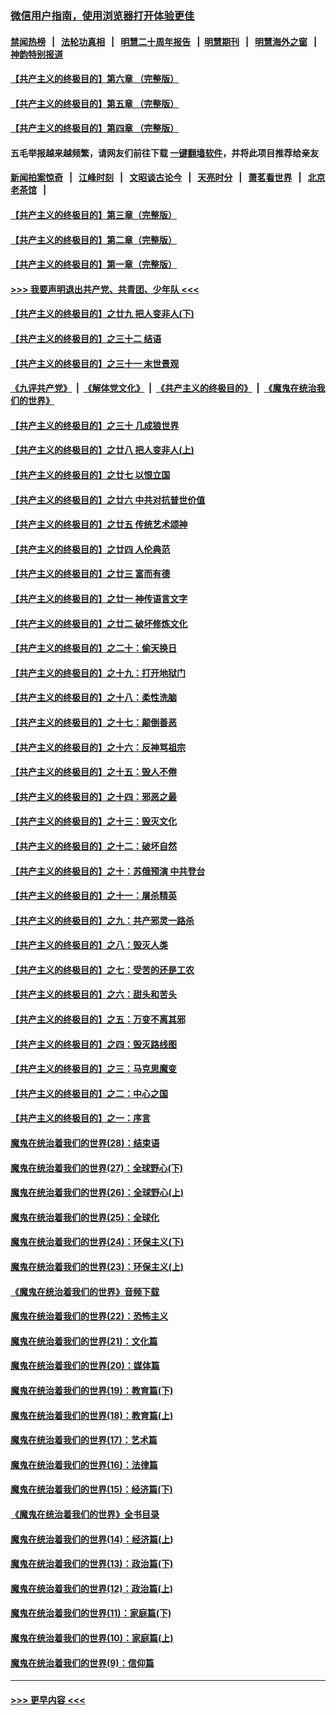 ### [微信用户指南，使用浏览器打开体验更佳](https://github.com/gfw-breaker/banned-news1/blob/master/indexes/wechat-guide.md?t=0)
#### [禁闻热榜](热点新闻.md?t=0)  &nbsp;&nbsp;|&nbsp;&nbsp; [法轮功真相](https://github.com/gfw-breaker/truth/blob/master/README.md?t=0) &nbsp;&nbsp;|&nbsp;&nbsp; [明慧二十周年报告](https://github.com/gfw-breaker/mh-reports/blob/master/README.md?t=0) &nbsp;&nbsp;|&nbsp;&nbsp;[明慧期刊](https://github.com/gfw-breaker/mh-qikan) &nbsp;&nbsp;|&nbsp;&nbsp; [明慧海外之窗](https://github.com/gfw-breaker/mh-news/blob/master/README.md?t=0) &nbsp;&nbsp;|&nbsp;&nbsp; [神韵特别报道](https://github.com/gfw-breaker/mh-news/blob/master/shenyun.md?t=0)
#### [【共产主义的终极目的】第六章 （完整版）](../pages/nsc422/n11428913.md?t=02121122) 
#### [【共产主义的终极目的】第五章 （完整版）](../pages/nsc422/n11428912.md?t=02121122) 
#### [【共产主义的终极目的】第四章 （完整版）](../pages/nsc422/n11428907.md?t=02121122) 
#### 五毛举报越来越频繁，请网友们前往下载 [一键翻墙软件](https://github.com/gfw-breaker/ssr-accounts)，并将此项目推荐给亲友
#### [新闻拍案惊奇](https://github.com/gfw-breaker/banned-news1/blob/master/pages/link4.md) &nbsp;&nbsp;|&nbsp;&nbsp; [江峰时刻](https://github.com/gfw-breaker/banned-news1/blob/master/pages/link4.md) &nbsp;&nbsp;|&nbsp;&nbsp; [文昭谈古论今](https://github.com/gfw-breaker/banned-news1/blob/master/pages/link4.md) &nbsp;&nbsp;|&nbsp;&nbsp; [天亮时分](https://github.com/gfw-breaker/banned-news1/blob/master/pages/link4.md) &nbsp;&nbsp;|&nbsp;&nbsp; [萧茗看世界](https://github.com/gfw-breaker/banned-news1/blob/master/pages/link4.md) &nbsp;&nbsp;|&nbsp;&nbsp; [北京老茶馆](https://github.com/gfw-breaker/banned-news1/blob/master/pages/link4.md) &nbsp;&nbsp;|&nbsp;&nbsp; 
#### [【共产主义的终极目的】第三章（完整版）](../pages/nsc422/n11428848.md?t=02121122) 
#### [【共产主义的终极目的】第二章（完整版）](../pages/nsc422/n11428831.md?t=02121122) 
#### [【共产主义的终极目的】第一章（完整版）](../pages/nsc422/n11417651.md?t=02121122) 
#### [>>> 我要声明退出共产党、共青团、少年队 <<<](https://github.com/begood0513/goodnews/blob/master/quit/letter.md) 
#### [【共产主义的终极目的】之廿九 把人变非人(下)](../pages/nsc422/n11344140.md?t=02121122) 
#### [【共产主义的终极目的】之三十二 结语](../pages/nsc422/n11360535.md?t=02121122) 
#### [【共产主义的终极目的】之三十一 末世景观](../pages/nsc422/n11351129.md?t=02121122) 
#### [《九评共产党》](https://github.com/begood0513/9ping.md/blob/master/README.md) &nbsp;|&nbsp; [《解体党文化》](../../../../jtdwh.md/blob/master/README.md)  &nbsp;|&nbsp; [《共产主义的终极目的》](../../../../gczydzjmd.md/blob/master/README.md) &nbsp;|&nbsp; [《魔鬼在统治我们的世界》](../../../../mgztzwmdsj.md/blob/master/README.md) 
#### [【共产主义的终极目的】之三十 几成狼世界](../pages/nsc422/n11348280.md?t=02121122) 
#### [【共产主义的终极目的】之廿八 把人变非人(上)](../pages/nsc422/n11340492.md?t=02121122) 
#### [【共产主义的终极目的】之廿七 以恨立国](../pages/nsc422/n11336944.md?t=02121122) 
#### [【共产主义的终极目的】之廿六 中共对抗普世价值](../pages/nsc422/n11324785.md?t=02121122) 
#### [【共产主义的终极目的】之廿五 传统艺术颂神](../pages/nsc422/n11296396.md?t=02121122) 
#### [【共产主义的终极目的】之廿四 人伦典范](../pages/nsc422/n11296397.md?t=02121122) 
#### [【共产主义的终极目的】之廿三 富而有德](../pages/nsc422/n11283598.md?t=02121122) 
#### [【共产主义的终极目的】之廿一 神传语言文字](../pages/nsc422/n11263265.md?t=02121122) 
#### [【共产主义的终极目的】之廿二 破坏修炼文化](../pages/nsc422/n11245728.md?t=02121122) 
#### [【共产主义的终极目的】之二十：偷天换日](../pages/nsc422/n11238846.md?t=02121122) 
#### [【共产主义的终极目的】之十九：打开地狱门](../pages/nsc422/n11206376.md?t=02121122) 
#### [【共产主义的终极目的】之十八：柔性洗脑](../pages/nsc422/n11199994.md?t=02121122) 
#### [【共产主义的终极目的】之十七：颠倒善恶](../pages/nsc422/n11179782.md?t=02121122) 
#### [【共产主义的终极目的】之十六：反神骂祖宗](../pages/nsc422/n11166798.md?t=02121122) 
#### [【共产主义的终极目的】之十五：毁人不倦](../pages/nsc422/n11166792.md?t=02121122) 
#### [【共产主义的终极目的】之十四：邪恶之最](../pages/nsc422/n11150249.md?t=02121122) 
#### [【共产主义的终极目的】之十三：毁灭文化](../pages/nsc422/n11135227.md?t=02121122) 
#### [【共产主义的终极目的】之十二：破坏自然](../pages/nsc422/n11135214.md?t=02121122) 
#### [【共产主义的终极目的】之十：苏俄预演 中共登台](../pages/nsc422/n11118424.md?t=02121122) 
#### [【共产主义的终极目的】之十一：屠杀精英](../pages/nsc422/n11118442.md?t=02121122) 
#### [【共产主义的终极目的】之九：共产邪灵一路杀](../pages/nsc422/n11114139.md?t=02121122) 
#### [【共产主义的终极目的】之八：毁灭人类](../pages/nsc422/n11108503.md?t=02121122) 
#### [【共产主义的终极目的】之七：受苦的还是工农](../pages/nsc422/n11101809.md?t=02121122) 
#### [【共产主义的终极目的】之六：甜头和苦头](../pages/nsc422/n11096971.md?t=02121122) 
#### [【共产主义的终极目的】之五：万变不离其邪](../pages/nsc422/n11091285.md?t=02121122) 
#### [【共产主义的终极目的】之四：毁灭路线图](../pages/nsc422/n11086284.md?t=02121122) 
#### [【共产主义的终极目的】之三：马克思魔变](../pages/nsc422/n11061941.md?t=02121122) 
#### [【共产主义的终极目的】之二：中心之国](../pages/nsc422/n11047728.md?t=02121122) 
#### [【共产主义的终极目的】之一：序言](../pages/nsc422/n11086077.md?t=02121122) 
#### [魔鬼在统治着我们的世界(28)：结束语](../pages/nsc422/n10936246.md?t=02121122) 
#### [魔鬼在统治着我们的世界(27)：全球野心(下)](../pages/nsc422/n10928319.md?t=02121122) 
#### [魔鬼在统治着我们的世界(26)：全球野心(上)](../pages/nsc422/n10900318.md?t=02121122) 
#### [魔鬼在统治着我们的世界(25)：全球化](../pages/nsc422/n10788205.md?t=02121122) 
#### [魔鬼在统治着我们的世界(24)：环保主义(下)](../pages/nsc422/n10695307.md?t=02121122) 
#### [魔鬼在统治着我们的世界(23)：环保主义(上)](../pages/nsc422/n10688613.md?t=02121122) 
#### [《魔鬼在统治着我们的世界》音频下载](../pages/nsc422/n10635553.md?t=02121122) 
#### [魔鬼在统治着我们的世界(22)：恐怖主义](../pages/nsc422/n10614727.md?t=02121122) 
#### [魔鬼在统治着我们的世界(21)：文化篇](../pages/nsc422/n10597706.md?t=02121122) 
#### [魔鬼在统治着我们的世界(20)：媒体篇](../pages/nsc422/n10586579.md?t=02121122) 
#### [魔鬼在统治着我们的世界(19)：教育篇(下)](../pages/nsc422/n10564808.md?t=02121122) 
#### [魔鬼在统治着我们的世界(18)：教育篇(上)](../pages/nsc422/n10526970.md?t=02121122) 
#### [魔鬼在统治着我们的世界(17)：艺术篇](../pages/nsc422/n10499093.md?t=02121122) 
#### [魔鬼在统治着我们的世界(16)：法律篇](../pages/nsc422/n10485969.md?t=02121122) 
#### [魔鬼在统治着我们的世界(15)：经济篇(下)](../pages/nsc422/n10469975.md?t=02121122) 
#### [《魔鬼在统治着我们的世界》全书目录](../pages/nsc422/n10464261.md?t=02121122) 
#### [魔鬼在统治着我们的世界(14)：经济篇(上)](../pages/nsc422/n10457370.md?t=02121122) 
#### [魔鬼在统治着我们的世界(13)：政治篇(下)](../pages/nsc422/n10448270.md?t=02121122) 
#### [魔鬼在统治着我们的世界(12)：政治篇(上)](../pages/nsc422/n10444576.md?t=02121122) 
#### [魔鬼在统治着我们的世界(11)：家庭篇(下)](../pages/nsc422/n10440961.md?t=02121122) 
#### [魔鬼在统治着我们的世界(10)：家庭篇(上)](../pages/nsc422/n10435448.md?t=02121122) 
#### [魔鬼在统治着我们的世界(9)：信仰篇](../pages/nsc422/n10432159.md?t=02121122) 

----
#### [ >>> 更早内容 <<< ](../indexes/nsc422-earlier.md)

